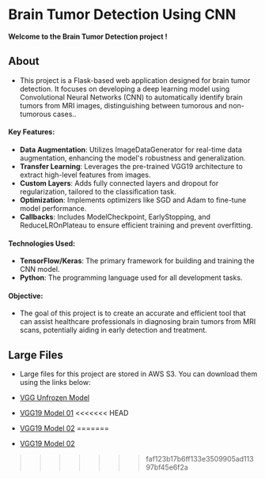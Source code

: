 # Brain Tumor Detection Using CNN

**Welcome to the Brain Tumor Detection project !**

## About
- This project is a Flask-based web application designed for brain tumor detection. It focuses on developing a deep learning model using Convolutional Neural Networks (CNN) to automatically identify brain tumors from MRI images, distinguishing between tumorous and non-tumorous cases..

#### Key Features:
- **Data Augmentation**: Utilizes ImageDataGenerator for real-time data augmentation, enhancing the model's robustness and generalization.
- **Transfer Learning**: Leverages the pre-trained VGG19 architecture to extract high-level features from images.
- **Custom Layers**: Adds fully connected layers and dropout for regularization, tailored to the classification task.
- **Optimization**: Implements optimizers like SGD and Adam to fine-tune model performance.
- **Callbacks**: Includes ModelCheckpoint, EarlyStopping, and ReduceLROnPlateau to ensure efficient training and prevent overfitting.

#### Technologies Used:
- **TensorFlow/Keras**: The primary framework for building and training the CNN model.
- **Python**: The programming language used for all development tasks.

#### Objective:
- The goal of this project is to create an accurate and efficient tool that can assist healthcare professionals in diagnosing brain tumors from MRI scans, potentially aiding in early detection and treatment.

## Large Files
- Large files for this project are stored in AWS S3. You can download them using the links below:

- [VGG Unfrozen Model](https://brain-tumor-detector-largefiles.s3.amazonaws.com/vgg_unfrozen.h5)
- [VGG19 Model 01](https://brain-tumor-detector-largefiles.s3.amazonaws.com/vgg19_model_01.h5)
<<<<<<< HEAD
- [VGG19 Model 02](https://brain-tumor-detector-largefiles.s3.amazonaws.com/vgg19_model_02.h5)
=======
- [VGG19 Model 02](https://brain-tumor-detector-largefiles.s3.amazonaws.com/vgg19_model_02.h5)
>>>>>>> faf123b17b6ff133e3509905ad11397bf45e6f2a
